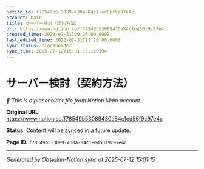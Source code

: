 ```yaml
---
notion_id: f78549b5-3089-430a-84c1-ed56f9c97e4c
account: Main
title: サーバー検討（契約方法）
url: https://www.notion.so/f78549b53089430a84c1ed56f9c97e4c
created_time: 2022-07-31T09:26:00.000Z
last_edited_time: 2022-07-31T11:16:00.000Z
sync_status: placeholder
sync_time: 2025-07-12T15:01:15.150194
---
```


# サーバー検討（契約方法）

*🔄 This is a placeholder file from Notion Main account.*

**Original URL**: https://www.notion.so/f78549b53089430a84c1ed56f9c97e4c

**Status**: Content will be synced in a future update.

**Page ID**: `f78549b5-3089-430a-84c1-ed56f9c97e4c`

---

*Generated by Obsidian-Notion sync at 2025-07-12 15:01:15*
